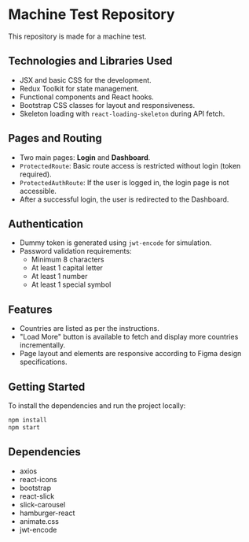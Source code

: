# Machine Test Repository

This repository is made for a machine test.

## Technologies and Libraries Used

- JSX and basic CSS for the development.
- Redux Toolkit for state management.
- Functional components and React hooks.
- Bootstrap CSS classes for layout and responsiveness.
- Skeleton loading with `react-loading-skeleton` during API fetch.

## Pages and Routing

- Two main pages: **Login** and **Dashboard**.
- `ProtectedRoute`: Basic route access is restricted without login (token required).
- `ProtectedAuthRoute`: If the user is logged in, the login page is not accessible.
- After a successful login, the user is redirected to the Dashboard.

## Authentication

- Dummy token is generated using `jwt-encode` for simulation.
- Password validation requirements:
  - Minimum 8 characters
  - At least 1 capital letter
  - At least 1 number
  - At least 1 special symbol

## Features

- Countries are listed as per the instructions.
- "Load More" button is available to fetch and display more countries incrementally.
- Page layout and elements are responsive according to Figma design specifications.

## Getting Started

To install the dependencies and run the project locally:

```bash
npm install
npm start
```

## Dependencies

- axios
- react-icons
- bootstrap
- react-slick
- slick-carousel
- hamburger-react
- animate.css
- jwt-encode
